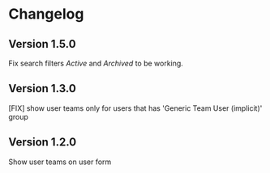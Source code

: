 # Changelog

## Version 1.5.0

Fix search filters *Active* and *Archived* to be working.


## Version 1.3.0

[FIX] show user teams only for users that has 'Generic Team User (implicit)' group


## Version 1.2.0

Show user teams on user form


